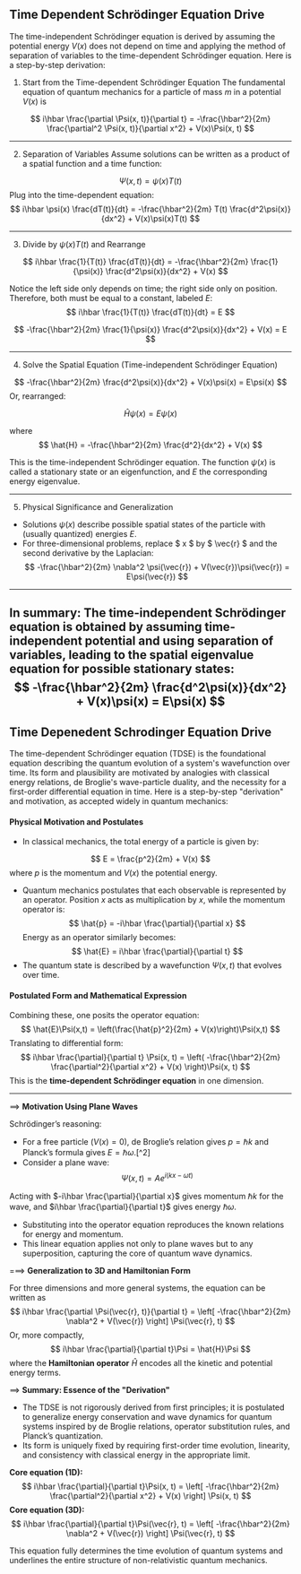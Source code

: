 ## Time Dependent Schrödinger Equation Drive
The time-independent Schrödinger equation is derived by assuming the potential energy $V(x)$ does not depend on time and applying the method of separation of variables to the time-dependent Schrödinger equation. Here is a step-by-step derivation:

1. Start from the Time-dependent Schrödinger Equation
The fundamental equation of quantum mechanics for a particle of mass $m$ in a potential $V(x)$ is

$$
i\hbar \frac{\partial \Psi(x, t)}{\partial t} = -\frac{\hbar^2}{2m} \frac{\partial^2 \Psi(x, t)}{\partial x^2} + V(x)\Psi(x, t)
$$

***
2. Separation of Variables
Assume solutions can be written as a product of a spatial function and a time function:

$$
\Psi(x, t) = \psi(x) T(t)
$$
Plug into the time-dependent equation:
$$
i\hbar \psi(x) \frac{dT(t)}{dt} = -\frac{\hbar^2}{2m} T(t) \frac{d^2\psi(x)}{dx^2} + V(x)\psi(x)T(t)
$$
***
3. Divide by $\psi(x)T(t)$ and Rearrange

$$
i\hbar \frac{1}{T(t)} \frac{dT(t)}{dt} = -\frac{\hbar^2}{2m} \frac{1}{\psi(x)} \frac{d^2\psi(x)}{dx^2} + V(x)
$$

Notice the left side only depends on time; the right side only on position. Therefore, both must be equal to a constant, labeled $E$:
$$
i\hbar \frac{1}{T(t)} \frac{dT(t)}{dt} = E
$$

$$
-\frac{\hbar^2}{2m} \frac{1}{\psi(x)} \frac{d^2\psi(x)}{dx^2} + V(x) = E
$$

***
4. Solve the Spatial Equation (Time-independent Schrödinger Equation)

$$
-\frac{\hbar^2}{2m} \frac{d^2\psi(x)}{dx^2} + V(x)\psi(x) = E\psi(x)
$$
Or, rearranged:

$$
\hat{H}\psi(x) = E\psi(x)
$$

where
$$
\hat{H} = -\frac{\hbar^2}{2m} \frac{d^2}{dx^2} + V(x)
$$

This is the time-independent Schrödinger equation. The function $\psi(x)$ is called a stationary state or an eigenfunction, and $E$ the corresponding energy eigenvalue.
***
5. Physical Significance and Generalization

- Solutions $\psi(x)$ describe possible spatial states of the particle with (usually quantized) energies $E$.
- For three-dimensional problems, replace \$ x \$ by \$ \vec{r} \$ and the second derivative by the Laplacian:
$$
-\frac{\hbar^2}{2m} \nabla^2 \psi(\vec{r}) + V(\vec{r})\psi(\vec{r}) = E\psi(\vec{r})
$$
***
**In summary:**
The time-independent Schrödinger equation is obtained by assuming time-independent potential and using separation of variables, leading to the spatial eigenvalue equation for possible stationary states:
$$
-\frac{\hbar^2}{2m} \frac{d^2\psi(x)}{dx^2} + V(x)\psi(x) = E\psi(x)
$$
--- 
## Time Depenedent Schrodinger Equation Drive

The time-dependent Schrödinger equation (TDSE) is the foundational equation describing the quantum evolution of a system's wavefunction over time. Its form and plausibility are motivated by analogies with classical energy relations, de Broglie's wave-particle duality, and the necessity for a first-order differential equation in time. Here is a step-by-step "derivation" and motivation, as accepted widely in quantum mechanics:
#### Physical Motivation and Postulates
- In classical mechanics, the total energy of a particle is given by:

$$
E = \frac{p^2}{2m} + V(x)
$$
where $p$ is the momentum and $V(x)$ the potential energy.
- Quantum mechanics postulates that each observable is represented by an operator. Position $x$ acts as multiplication by $x$, while the momentum operator is:
$$
\hat{p} = -i\hbar \frac{\partial}{\partial x}
$$
Energy as an operator similarly becomes:
$$
\hat{E} = i\hbar \frac{\partial}{\partial t}
$$
- The quantum state is described by a wavefunction $\Psi(x, t)$ that evolves over time.
#### Postulated Form and Mathematical Expression
Combining these, one posits the operator equation:
$$
\hat{E}\Psi(x,t) = \left(\frac{\hat{p}^2}{2m} + V(x)\right)\Psi(x,t)
$$
Translating to differential form:
$$
i\hbar \frac{\partial}{\partial t} \Psi(x, t) = \left( -\frac{\hbar^2}{2m} \frac{\partial^2}{\partial x^2} + V(x) \right)\Psi(x, t)
$$
This is the **time-dependent Schrödinger equation** in one dimension.
***
==> **Motivation Using Plane Waves**

Schrödinger’s reasoning:
- For a free particle ($V(x) = 0$), de Broglie’s relation gives $p = \hbar k$ and Planck’s formula gives $E = \hbar \omega$.[^2]
- Consider a plane wave:
$$
\Psi(x,t) = Ae^{i(kx - \omega t)}
$$

Acting with $-i\hbar \frac{\partial}{\partial x}$ gives momentum $\hbar k$ for the wave, and $i\hbar \frac{\partial}{\partial t}$ gives energy $\hbar \omega$.
- Substituting into the operator equation reproduces the known relations for energy and momentum.
- This linear equation applies not only to plane waves but to any superposition, capturing the core of quantum wave dynamics.

===>  **Generalization to 3D and Hamiltonian Form**

For three dimensions and more general systems, the equation can be written as
$$
i\hbar \frac{\partial \Psi(\vec{r}, t)}{\partial t} = \left[ -\frac{\hbar^2}{2m} \nabla^2 + V(\vec{r}) \right] \Psi(\vec{r}, t)
$$
Or, more compactly,
$$
i\hbar \frac{\partial}{\partial t}\Psi = \hat{H}\Psi
$$
where the **Hamiltonian operator** $\hat{H}$ encodes all the kinetic and potential energy terms.

==> **Summary: Essence of the "Derivation"**

- The TDSE is not rigorously derived from first principles; it is postulated to generalize energy conservation and wave dynamics for quantum systems inspired by de Broglie relations, operator substitution rules, and Planck’s quantization.
- Its form is uniquely fixed by requiring first-order time evolution, linearity, and consistency with classical energy in the appropriate limit.

**Core equation (1D):**
$$
i\hbar \frac{\partial}{\partial t}\Psi(x, t) = \left[ -\frac{\hbar^2}{2m} \frac{\partial^2}{\partial x^2} + V(x) \right] \Psi(x, t)
$$
**Core equation (3D):**
$$
i\hbar \frac{\partial}{\partial t}\Psi(\vec{r}, t) = \left[ -\frac{\hbar^2}{2m} \nabla^2 + V(\vec{r}) \right] \Psi(\vec{r}, t)
$$

This equation fully determines the time evolution of quantum systems and underlines the entire structure of non-relativistic quantum mechanics.